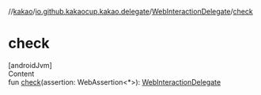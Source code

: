//[kakao](../../../index.md)/[io.github.kakaocup.kakao.delegate](../index.md)/[WebInteractionDelegate](index.md)/[check](check.md)



# check  
[androidJvm]  
Content  
fun [check](check.md)(assertion: WebAssertion<*>): [WebInteractionDelegate](index.md)  



